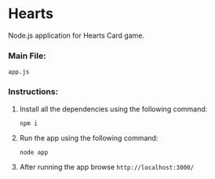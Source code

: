 # Hearts
Node.js application for Hearts Card game.

### Main File:
`app.js`

### Instructions:
1. Install all the dependencies using the following command:
	```
	npm i
	```

2. Run the app using the following command:
	```
	node app
	```

3. After running the app browse `http://localhost:3000/`

